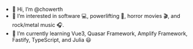- 👋 Hi, I’m @chowerth
- 👀 I’m interested in software :computer:, powerlifting :muscle:, horror movies :clapper:, and rock/metal music :headphones:. 
- 🌱 I’m currently learning Vue3, Quasar Framework, Amplify Framework, Fastify, TypeScript, and Julia :smiley:

<!---
chowerth/chowerth is a ✨ special ✨ repository because its `README.md` (this file) appears on your GitHub profile.
You can click the Preview link to take a look at your changes.
--->
